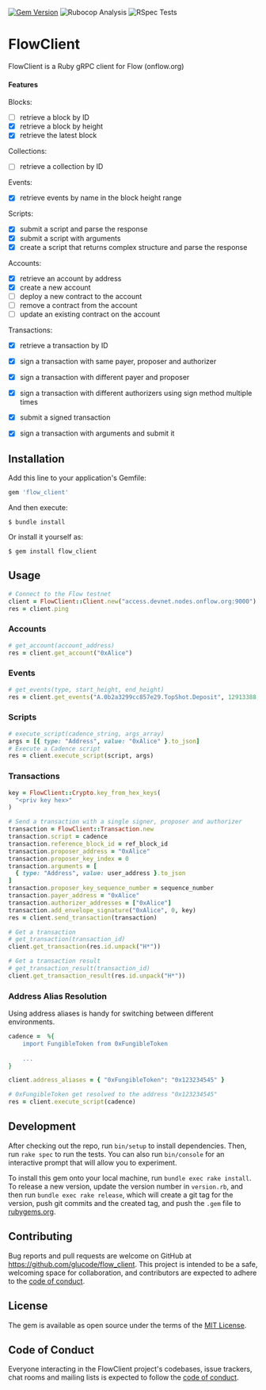 [![Gem Version](https://badge.fury.io/rb/flow_client.svg)](https://badge.fury.io/rb/flow_client)
![Rubocop Analysis](https://github.com/glucode/flow_client/actions/workflows/rubocop-analysis.yml/badge.svg)
![RSpec Tests](https://github.com/glucode/flow_client/actions/workflows/ruby.yml/badge.svg)

# FlowClient

FlowClient is a Ruby gRPC client for Flow (onflow.org)

#### Features

Blocks:
- [ ] retrieve a block by ID
- [x] retrieve a block by height
- [x] retrieve the latest block

Collections:
- [ ] retrieve a collection by ID 

Events:
- [x] retrieve events by name in the block height range

Scripts:
- [x] submit a script and parse the response
- [x] submit a script with arguments
- [x] create a script that returns complex structure and parse the response

Accounts:
- [x] retrieve an account by address
- [x] create a new account
- [ ] deploy a new contract to the account
- [ ] remove a contract from the account
- [ ] update an existing contract on the account

Transactions: 
- [x] retrieve a transaction by ID
- [x] sign a transaction with same payer, proposer and authorizer
- [x] sign a transaction with different payer and proposer
- [x] sign a transaction with different authorizers using sign method multiple times
- [x] submit a signed transaction
- [x] sign a transaction with arguments and submit it


## Installation

Add this line to your application's Gemfile:

```ruby
gem 'flow_client'
```

And then execute:

    $ bundle install

Or install it yourself as:

    $ gem install flow_client

## Usage

```ruby
# Connect to the Flow testnet
client = FlowClient::Client.new("access.devnet.nodes.onflow.org:9000")
res = client.ping
```
### Accounts

```ruby
# get_account(account_address)
res = client.get_account("0xAlice")
```

### Events

```ruby
# get_events(type, start_height, end_height)
res = client.get_events("A.0b2a3299cc857e29.TopShot.Deposit", 12913388, 12913389)
```

### Scripts

```ruby
# execute_script(cadence_string, args_array)
args = [{ type: "Address", value: "0xAlice" }.to_json]
# Execute a Cadence script
res = client.execute_script(script, args)
```

### Transactions

```ruby
key = FlowClient::Crypto.key_from_hex_keys(
  "<priv key hex>"
)

# Send a transaction with a single signer, proposer and authorizer
transaction = FlowClient::Transaction.new
transaction.script = cadence
transaction.reference_block_id = ref_block_id
transaction.proposer_address = "0xAlice"
transaction.proposer_key_index = 0
transaction.arguments = [
  { type: "Address", value: user_address }.to_json
]
transaction.proposer_key_sequence_number = sequence_number
transaction.payer_address = "0xAlice"
transaction.authorizer_addresses = ["0xAlice"]
transaction.add_envelope_signature("0xAlice", 0, key)
res = client.send_transaction(transaction)

# Get a transaction
# get_transaction(transaction_id)
client.get_transaction(res.id.unpack("H*"))

# Get a transaction result
# get_transaction_result(transaction_id)
client.get_transaction_result(res.id.unpack("H*"))
```

### Address Alias Resolution

Using address aliases is handy for switching between different environments.

```ruby
cadence =  %{
    import FungibleToken from 0xFungibleToken
    
    ...
}

client.address_aliases = { "0xFungibleToken": "0x123234545" }

# 0xFungibleToken get resolved to the address "0x123234545"
res = client.execute_script(cadence)
```

## Development

After checking out the repo, run `bin/setup` to install dependencies. Then, run `rake spec` to run the tests. You can also run `bin/console` for an interactive prompt that will allow you to experiment.

To install this gem onto your local machine, run `bundle exec rake install`. To release a new version, update the version number in `version.rb`, and then run `bundle exec rake release`, which will create a git tag for the version, push git commits and the created tag, and push the `.gem` file to [rubygems.org](https://rubygems.org).

## Contributing

Bug reports and pull requests are welcome on GitHub at https://github.com/glucode/flow_client. This project is intended to be a safe, welcoming space for collaboration, and contributors are expected to adhere to the [code of conduct](https://github.com/[USERNAME]/flow_client/blob/master/CODE_OF_CONDUCT.md).

## License

The gem is available as open source under the terms of the [MIT License](https://opensource.org/licenses/MIT).

## Code of Conduct

Everyone interacting in the FlowClient project's codebases, issue trackers, chat rooms and mailing lists is expected to follow the [code of conduct](https://github.com/[USERNAME]/flow_client/blob/master/CODE_OF_CONDUCT.md).
